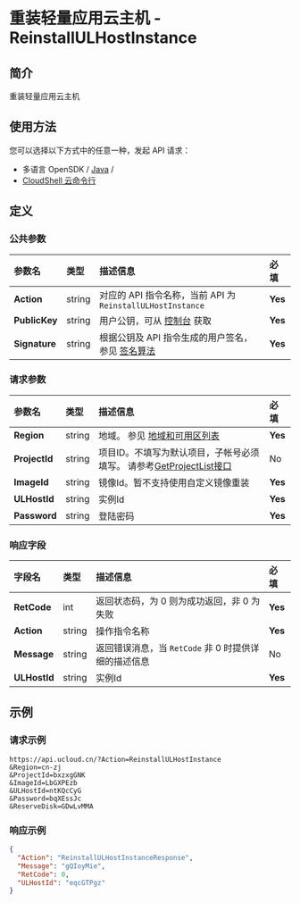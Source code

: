# 重装轻量应用云主机 - ReinstallULHostInstance

## 简介

重装轻量应用云主机






## 使用方法

您可以选择以下方式中的任意一种，发起 API 请求：
- 多语言 OpenSDK / [Java](https://github.com/ucloud/ucloud-sdk-java) /
- [CloudShell 云命令行](https://shell.ucloud.cn/)


## 定义

### 公共参数

| 参数名 | 类型 | 描述信息 | 必填 |
|:---|:---|:---|:---|
| **Action**     | string  | 对应的 API 指令名称，当前 API 为 `ReinstallULHostInstance`                        | **Yes** |
| **PublicKey**  | string  | 用户公钥，可从 [控制台](https://console.ucloud.cn/uapi/apikey) 获取                                             | **Yes** |
| **Signature**  | string  | 根据公钥及 API 指令生成的用户签名，参见 [签名算法](api/summary/signature.md)  | **Yes** |

### 请求参数

| 参数名 | 类型 | 描述信息 | 必填 |
|:---|:---|:---|:---|
| **Region** | string | 地域。 参见 [地域和可用区列表](https://docs.ucloud.cn/api/summary/regionlist) |**Yes**|
| **ProjectId** | string | 项目ID。不填写为默认项目，子帐号必须填写。 请参考[GetProjectList接口](https://docs.ucloud.cn/api/summary/get_project_list) |No|
| **ImageId** | string | 镜像Id。暂不支持使用自定义镜像重装 |**Yes**|
| **ULHostId** | string | 实例Id |**Yes**|
| **Password** | string | 登陆密码 |**Yes**|

### 响应字段

| 字段名 | 类型 | 描述信息 | 必填 |
|:---|:---|:---|:---|
| **RetCode** | int | 返回状态码，为 0 则为成功返回，非 0 为失败 |**Yes**|
| **Action** | string | 操作指令名称 |**Yes**|
| **Message** | string | 返回错误消息，当 `RetCode` 非 0 时提供详细的描述信息 |No|
| **ULHostId** | string | 实例Id |**Yes**|




## 示例

### 请求示例
    
```
https://api.ucloud.cn/?Action=ReinstallULHostInstance
&Region=cn-zj
&ProjectId=bxzxgGNK
&ImageId=LbGXPEzb
&ULHostId=ntKQcCyG
&Password=bqXEssJc
&ReserveDisk=GDwLvMMA
```

### 响应示例
    
```json
{
  "Action": "ReinstallULHostInstanceResponse",
  "Message": "gQIoyMie",
  "RetCode": 0,
  "ULHostId": "eqcGTPgz"
}
```





